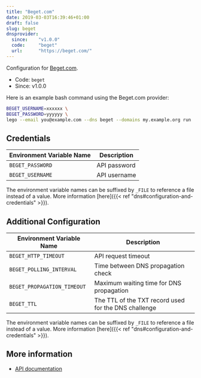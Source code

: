 ```yaml
---
title: "Beget.com"
date: 2019-03-03T16:39:46+01:00
draft: false
slug: beget
dnsprovider:
  since:    "v1.0.0"
  code:     "beget"
  url:      "https://beget.com/"
---
```


<!-- THIS DOCUMENTATION IS AUTO-GENERATED. PLEASE DO NOT EDIT. -->
<!-- providers/dns/beget/beget.toml -->
<!-- THIS DOCUMENTATION IS AUTO-GENERATED. PLEASE DO NOT EDIT. -->


Configuration for [Beget.com](https://beget.com/).


<!--more-->

- Code: `beget`
- Since: v1.0.0


Here is an example bash command using the Beget.com provider:

```bash
BEGET_USERNAME=xxxxxx \
BEGET_PASSWORD=yyyyyy \
lego --email you@example.com --dns beget --domains my.example.org run
```




## Credentials

| Environment Variable Name | Description |
|-----------------------|-------------|
| `BEGET_PASSWORD` | API password |
| `BEGET_USERNAME` | API username |

The environment variable names can be suffixed by `_FILE` to reference a file instead of a value.
More information [here]({{< ref "dns#configuration-and-credentials" >}}).


## Additional Configuration

| Environment Variable Name | Description |
|--------------------------------|-------------|
| `BEGET_HTTP_TIMEOUT` | API request timeout |
| `BEGET_POLLING_INTERVAL` | Time between DNS propagation check |
| `BEGET_PROPAGATION_TIMEOUT` | Maximum waiting time for DNS propagation |
| `BEGET_TTL` | The TTL of the TXT record used for the DNS challenge |

The environment variable names can be suffixed by `_FILE` to reference a file instead of a value.
More information [here]({{< ref "dns#configuration-and-credentials" >}}).




## More information

- [API documentation](https://beget.com/ru/kb/api/funkczii-upravleniya-dns)

<!-- THIS DOCUMENTATION IS AUTO-GENERATED. PLEASE DO NOT EDIT. -->
<!-- providers/dns/beget/beget.toml -->
<!-- THIS DOCUMENTATION IS AUTO-GENERATED. PLEASE DO NOT EDIT. -->
